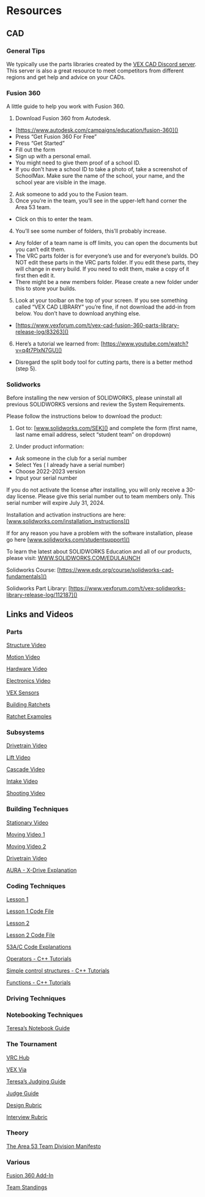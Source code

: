 # Resources

## CAD

### General Tips

We typically use the parts libraries created by the [VEX CAD Discord server](https://discord.gg/BKV3DJm). This server is also a great resource to meet competitors from different regions and get help and advice on your CADs.

### Fusion 360

A little guide to help you work with Fusion 360.

1. Download Fusion 360 from Autodesk.

-   [https://www.autodesk.com/campaigns/education/fusion-360]()
-   Press “Get Fusion 360 For Free”
-   Press “Get Started”
-   Fill out the form
-   Sign up with a personal email.
-   You might need to give them proof of a school ID.
-   If you don’t have a school ID to take a photo of, take a screenshot of SchoolMax. Make sure the name of the school, your name, and the school year are visible in the image.

2.  Ask someone to add you to the Fusion team.
3.  Once you’re in the team, you’ll see in the upper-left hand corner the Area 53 team.

-   Click on this to enter the team.

4. You’ll see some number of folders, this’ll probably increase.

-   Any folder of a team name is off limits, you can open the documents but you can’t edit them.
-   The VRC parts folder is for everyone’s use and for everyone’s builds. DO NOT edit these parts in the VRC parts folder. If you edit these parts, they will change in every build. If you need to edit them, make a copy of it first then edit it.
-   There might be a new members folder. Please create a new folder under this to store your builds.

5.  Look at your toolbar on the top of your screen. If you see something called “VEX CAD LIBRARY” you’re fine, if not download the add-in from below. You don’t have to download anything else.

-   [https://www.vexforum.com/t/vex-cad-fusion-360-parts-library-release-log/83263]()

6. Here’s a tutorial we learned from: [https://www.youtube.com/watch?v=q4t7PlxN7GU]()

-   Disregard the split body tool for cutting parts, there is a better method (step 5).

### Solidworks

Before installing the new version of SOLIDWORKS, please uninstall all previous SOLIDWORKS versions and review the System Requirements.

Please follow the instructions below to download the product:

1. Got to: [www.solidworks.com/SEK]() and complete the form (first name, last name email address, select “student team” on dropdown)

2. Under product information:

-   Ask someone in the club for a serial number
-   Select Yes ( I already have a serial number)
-   Choose 2022-2023 version
-   Input your serial number

If you do not activate the license after installing, you will only receive a 30-day license. Please give this serial number out to team members only. This serial number will expire July 31, 2024.

Installation and activation instructions are here: [www.solidworks.com/installation_instructions]()

If for any reason you have a problem with the software installation, please go here [www.solidworks.com/studentsupport]()

To learn the latest about SOLIDWORKS Education and all of our products, please visit:
[WWW.SOLIDWORKS.COM/EDULAUNCH]()

Solidworks Course: [https://www.edx.org/course/solidworks-cad-fundamentals]()

Solidworks Part Library: [https://www.vexforum.com/t/vex-solidworks-library-release-log/112187]()

## Links and Videos

### Parts

[Structure Video](https://youtu.be/9wj5aibcKAE)

[Motion Video](https://youtu.be/opz3PNI6mY0)

[Hardware Video](https://youtu.be/DAcHH1pAQ_c)

[Electronics Video](https://youtu.be/OqzroBgR2dk)

[VEX Sensors](https://wiki.purduesigbots.com/electronics/vex/vex-sensors)

[Building Ratchets](https://www.youtube.com/watch?v=Yqm_LLXDCHA&)

[Ratchet Examples](https://www.youtube.com/watch?v=5oYMlgNAVO4&t=136s)

### Subsystems

[Drivetrain Video](https://www.youtube.com/watch?v=Hu4FqAARGGw)

[Lift Video](https://www.youtube.com/watch?v=hYC-bCeYGm0)

[Cascade Video](https://youtu.be/diXEm9aw1Dc)

[Intake Video](https://www.youtube.com/watch?v=lk-dUcIApZg)

[Shooting Video](https://www.youtube.com/watch?v=mp8h-1DBMEo)

### Building Techniques

[Stationary Video](https://www.youtube.com/watch?v=BSeIZ1zZGXk)

[Moving Video 1](https://youtu.be/y8EGzFVsPJA)

[Moving Video 2](https://www.youtube.com/watch?v=GQ1Rsz-0t64)

[Drivetrain Video](https://www.youtube.com/watch?v=8jxQENu5O8E)

[AURA - X-Drive Explanation](https://aura.org.nz/why-is-x-drive-faster/)

### Coding Techniques

[Lesson 1](https://youtu.be/YPC-O3wBU9U)

[Lesson 1 Code File](https://drive.google.com/drive/folders/1PyiJFK_lINnRKxr7I7DLKjaedGlO3DMs?usp=sharing)

[Lesson 2](https://youtu.be/055aXg_s0gs)

[Lesson 2 Code File](https://drive.google.com/drive/folders/1-huqLtAJb9f3OECAcRmWYBYfNYo4_CAb?usp=sharing)

[53A/C Code Explanations](https://youtu.be/v3UvxnhD518)

[Operators - C++ Tutorials](http://www.cplusplus.com/doc/tutorial/operators/)

[Simple control structures - C++ Tutorials](http://www.cplusplus.com/doc/oldtutorial/control/)

[Functions - C++ Tutorials](https://www.cplusplus.com/doc/tutorial/functions/)

### Driving Techniques

### Notebooking Techniques

[Teresa’s Notebook Guide](https://docs.google.com/presentation/d/1Uk4swRHdrwL2-z1mSL9msUDOOHVweSWmGtXWr6ovS38/edit?usp=sharing)

### The Tournament

[VRC Hub](https://play.google.com/store/apps/details?id=com.dwabtech.vexhub.vrc&hl=en)

[VEX Via](https://play.google.com/store/apps/details?id=com.dwabtech.vexvia&hl=en_US&gl=US)

[Teresa’s Judging Guide](https://docs.google.com/presentation/d/1dznCO7GGM4A3EmXSbmme2xTFXda-_Qc7HOAgnhn4Itk/edit?usp=sharing)

[Judge Guide](https://www.roboticseducation.org/documents/2019/08/judge-guide.pdf/)

[Design Rubric](https://www.robotevents.com/season/130/document/71/download)

[Interview Rubric](https://www.roboticseducation.org/documents/2020/06/engineering-notebook-and-team-interview-rubric.pdf/)

### Theory

[The Area 53 Team Division Manifesto](https://docs.google.com/document/d/1eU8lVrfeGPaf6A4_BxN5uHAW0tUgGNzL7UcSmdL5GTU/edit?usp=sharing)

### Various

[Fusion 360 Add-In](https://www.vexforum.com/t/vex-cad-fusion-360-parts-library-release-log/83263)

[Team Standings](https://www.robotevents.com/teams/VRC/53A)
